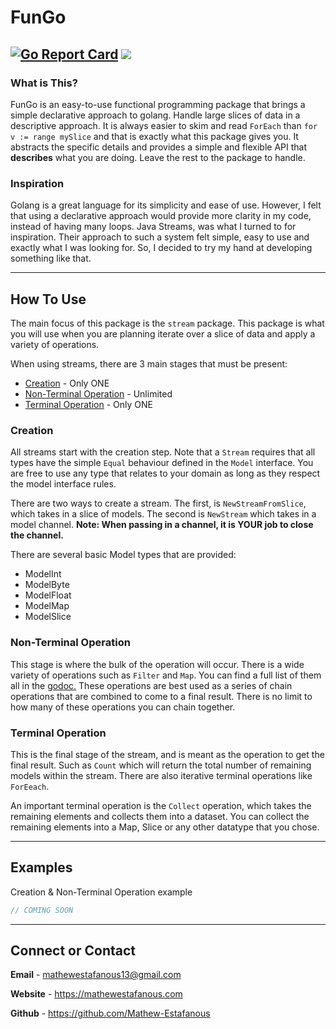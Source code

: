 # FunGo
[![Go Report Card](https://goreportcard.com/badge/github.com/Mathew-Estafanous/funGo)](https://goreportcard.com/report/github.com/Mathew-Estafanous/funGo)
![](http://godoc.org/github.com/Mathew-Estafanous/funGo?status.svg)
----
### What is This?
FunGo is an easy-to-use functional programming package that brings a simple
declarative approach to golang. Handle large slices of data in a descriptive
approach. It is always easier to skim and read `ForEach` than `for v := range mySlice` 
and that is exactly what this package gives you. It abstracts the specific details
and provides a simple and flexible API that **describes** what you are doing. Leave the
rest to the package to handle.

### Inspiration
Golang is a great language for its simplicity and ease of use. However, I felt that using
a declarative approach would provide more clarity in my code, instead of having many loops.
Java Streams, was what I turned to for inspiration. Their approach to such a system felt
simple, easy to use and exactly what I was looking for. So, I decided to try my hand at
developing something like that.

----
## How To Use
The main focus of this package is the `stream` package. This package is what you will use
when you are planning iterate over a slice of data and apply a variety of operations.

When using streams, there are 3 main stages that must be present:
- [Creation](#Creation) - Only ONE
- [Non-Terminal Operation](#Non-Terminal-Operation) - Unlimited
- [Terminal Operation](#Terminal-Operation) - Only ONE

### Creation
All streams start with the creation step. Note that a `Stream` requires that all types have
the simple `Equal` behaviour defined in the `Model` interface. You are free to use any type
that relates to your domain as long as they respect the model interface rules. 

There are two ways to create a stream. The first, is `NewStreamFromSlice`, which takes in a
slice of models. The second is `NewStream` which takes in a model channel. **Note: When passing
in a channel, it is YOUR job to close the channel.**

There are several basic Model types that are provided:
- ModelInt
- ModelByte
- ModelFloat
- ModelMap
- ModelSlice

### Non-Terminal Operation
This stage is where the bulk of the operation will occur. There is a wide variety of operations
such as `Filter` and `Map`. You can find a full list of them all in the [godoc.](https://pkg.go.dev/github.com/Mathew-Estafanous/funGo/stream#Stream)
These operations are best used as a series of chain operations that are combined to come to a
final result. There is no limit to how many of these operations you can chain together.


### Terminal Operation
This is the final stage of the stream, and is meant as the operation to get the final result. 
Such as `Count` which will return the total number of remaining models within the stream. There
are also iterative terminal operations like `ForEeach`.

An important terminal operation is the `Collect` operation, which takes the remaining elements and
collects them into a dataset. You can collect the remaining elements into a Map, Slice or any other
datatype that you chose.

---
## Examples

Creation & Non-Terminal Operation example
```go
// COMING SOON
```

---
## Connect or Contact

**Email** - mathewestafanous13@gmail.com

**Website** - https://mathewestafanous.com

**Github** - https://github.com/Mathew-Estafanous
